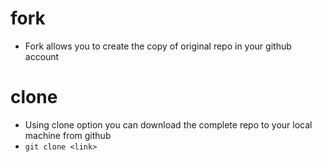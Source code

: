 # fork
- Fork allows you to create the copy of original repo in your github account

# clone
- Using clone option you can download the complete repo to your local machine from github
- `git clone <link>`